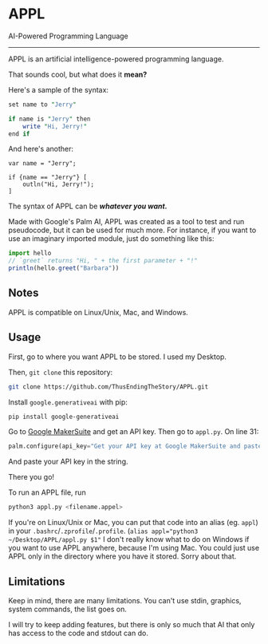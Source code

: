 # APPL
AI-Powered Programming Language

---

APPL is an artificial intelligence-powered programming language.

That sounds cool, but what does it **mean?**

Here's a sample of the syntax:
```pl
set name to "Jerry"

if name is "Jerry" then
    write "Hi, Jerry!"
end if
```
And here's another:
```wl
var name = "Jerry";

if {name == "Jerry"} [
    outln("Hi, Jerry!");
]
```

The syntax of APPL can be ***whatever you want.***

Made with Google's Palm AI, APPL was created as a tool to test and run pseudocode, but it can be used for much more. For instance, if you want to use an imaginary imported module, just do something like this:
```js
import hello
// `greet` returns "Hi, " + the first parameter + "!"
println(hello.greet("Barbara"))
```

## Notes
APPL is compatible on Linux/Unix, Mac, and Windows.

## Usage
First, go to where you want APPL to be stored. I used my Desktop.

Then, `git clone` this repository:
```sh
git clone https://github.com/ThusEndingTheStory/APPL.git
```

Install `google.generativeai` with pip:
```sh
pip install google-generativeai
```

Go to [Google MakerSuite](https://makersuite.google.com/) and get an API key. Then go to `appl.py`. On line 31:
```py
palm.configure(api_key="Get your API key at Google MakerSuite and paste it here")
```
And paste your API key in the string.

There you go!

To run an APPL file, run
```sh
python3 appl.py <filename.appel>
```
If you're on Linux/Unix or Mac, you can put that code into an alias (eg. `appl`) in your `.bashrc`/`.zprofile`/`.profile`. (`alias appl="python3 ~/Desktop/APPL/appl.py $1"` I don't really know what to do on Windows if you want to use APPL anywhere, because I'm using Mac. You could just use APPL only in the directory where you have it stored. Sorry about that.

## Limitations
Keep in mind, there are many limitations. You can't use stdin, graphics, system commands, the list goes on.

I will try to keep adding features, but there is only so much that AI that only has access to the code and stdout can do.
